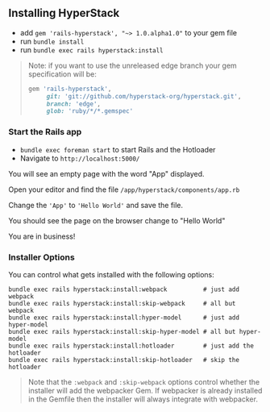 ## Installing HyperStack

* add `gem 'rails-hyperstack', "~> 1.0.alpha1.0"` to your gem file
* run `bundle install`
* run `bundle exec rails hyperstack:install`

> Note: if you want to use the unreleased edge branch your gem specification will be:
>
> ```ruby
> gem 'rails-hyperstack',
>      git: 'git://github.com/hyperstack-org/hyperstack.git',
>      branch: 'edge',
>      glob: 'ruby/*/*.gemspec'
> ```

### Start the Rails app

* `bundle exec foreman start` to start Rails and the Hotloader
* Navigate to `http://localhost:5000/`

You will see an empty page with the word "App" displayed.

Open your editor and find the file `/app/hyperstack/components/app.rb`

Change the `'App'` to `'Hello World'` and save the file.

You should see the page on the browser change to "Hello World"

You are in business!

### Installer Options

You can control what gets installed with the following options:

```
bundle exec rails hyperstack:install:webpack          # just add webpack
bundle exec rails hyperstack:install:skip-webpack     # all but webpack
bundle exec rails hyperstack:install:hyper-model      # just add hyper-model
bundle exec rails hyperstack:install:skip-hyper-model # all but hyper-model
bundle exec rails hyperstack:install:hotloader        # just add the hotloader
bundle exec rails hyperstack:install:skip-hotloader   # skip the hotloader
```

> Note that the `:webpack` and `:skip-webpack` options control whether the installer will
add the webpacker Gem.  If webpacker is already installed in the Gemfile then the
installer will always integrate with webpacker.
